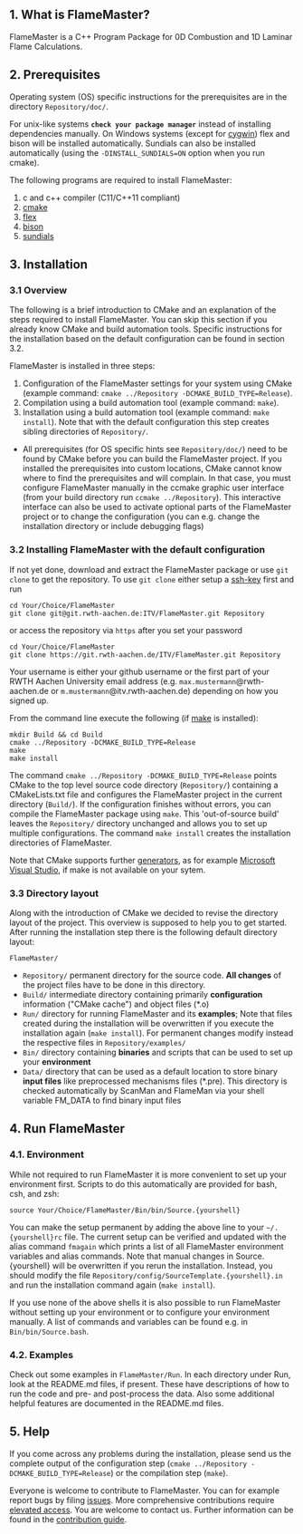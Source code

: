 ## 1. What is FlameMaster?

FlameMaster is a C++ Program Package for 0D Combustion and 1D Laminar Flame 
Calculations.


## 2. Prerequisites

Operating system (OS) specific instructions for the prerequisites are in 
the directory `Repository/doc/`. 

For unix-like systems __`check your package manager`__ instead of installing
dependencies manually.  On Windows systems (except for
[cygwin](https://www.cygwin.com/)) flex and bison will be installed
automatically. Sundials can also be installed automatically (using the
`-DINSTALL_SUNDIALS=ON` option when you run cmake).

The following programs are required to install FlameMaster:

1. c and c++ compiler (C11/C++11 compliant) 
2. [cmake](http://www.cmake.org/download/)
3. [flex](http://sourceforge.net/projects/flex/files/)
4. [bison](https://www.gnu.org/software/bison/)
5. [sundials](https://computation.llnl.gov/casc/sundials/main.html)

## 3. Installation

### 3.1 Overview

The following is a brief introduction to CMake and an explanation of the steps 
required to install FlameMaster. You can skip this section if you already know 
CMake and build automation tools. Specific instructions for the installation 
based on the default configuration can be found in section 3.2.

FlameMaster is installed in three steps:

1. Configuration of the FlameMaster settings for your system using CMake
   (example command: `cmake ../Repository -DCMAKE_BUILD_TYPE=Release`).
2. Compilation using a build automation tool (example command: `make`).
3. Installation using a build automation tool (example command: `make install`). 
   Note that with the default configuration this step creates 
   sibling directories of `Repository/`.

- All prerequisites (for OS specific hints see `Repository/doc/`) need to be 
  found by CMake before you can build the FlameMaster project. If you installed
  the prerequisites into custom locations, CMake cannot know where to find the
  prerequisites and will complain. In that case, you must configure
  FlameMaster manually in the ccmake graphic user interface (from your build 
  directory run `ccmake ../Repository`). This interactive interface can also be 
  used to activate optional parts of the FlameMaster project or to change the 
  configuration (you can e.g. change the installation directory or include 
  debugging flags)

### 3.2 Installing FlameMaster with the default configuration

If not yet done, download and extract the FlameMaster package
or use `git clone` to get the repository. To use `git clone` either setup a 
[ssh-key](https://docs.gitlab.com/ee/gitlab-basics/create-your-ssh-keys.html) 
first and run

~~~~~~~~~~~{sh}
cd Your/Choice/FlameMaster
git clone git@git.rwth-aachen.de:ITV/FlameMaster.git Repository
~~~~~~~~~~~

or access the repository via `https` after you set your password

~~~~~~~~~~~{sh}
cd Your/Choice/FlameMaster
git clone https://git.rwth-aachen.de/ITV/FlameMaster.git Repository
~~~~~~~~~~~

Your username is either your github username or the first part of your
RWTH Aachen University email address (e.g. `max.mustermann`@rwth-aachen.de or 
`m.mustermann`@itv.rwth-aachen.de) depending on how you signed up.

From the command line execute the following (if 
[make](https://en.wikipedia.org/wiki/Make_(software)) is installed):

~~~~~~~~~~~{sh}
mkdir Build && cd Build
cmake ../Repository -DCMAKE_BUILD_TYPE=Release
make
make install
~~~~~~~~~~~

The command `cmake ../Repository -DCMAKE_BUILD_TYPE=Release` points CMake to 
the top level source code directory (`Repository/`) containing a CMakeLists.txt 
file and configures the FlameMaster project in the current directory (`Build/`). 
If the configuration finishes without errors, you can compile the FlameMaster 
package using `make`. This 'out-of-source build' leaves the `Repository/`
directory unchanged and allows you to set up multiple configurations. The 
command `make install` creates the installation directories of FlameMaster.

Note that CMake supports further 
[generators](https://cmake.org/cmake/help/v3.0/manual/cmake-generators.7.html), 
as for example [Microsoft Visual Studio](https://www.visualstudio.com/), if 
make is not available on your sytem.

### 3.3 Directory layout

Along with the introduction of CMake we decided to revise the directory layout 
of the project. This overview is supposed to help you to get started. After 
running the installation step there is the following default directory layout:

`FlameMaster/`
- `Repository/` permanent directory for the source code. __All changes__ of 
		the project files have to be done in this directory.
- `Build/` intermediate directory containing primarily __configuration__ 
		information ("CMake cache") and object files (*.o)
- `Run/` directory for running FlameMaster and its __examples__; Note that 
		files created during the installation will be overwritten if you 
		execute the installation again (`make install`). For permanent changes 
		modify instead the respective files in `Repository/examples/`
- `Bin/` directory containing __binaries__ and scripts that can be used to 
		set up your __environment__
- `Data/` directory that can be used as a default location to store binary 
		__input files__ like preprocessed mechanisms files (*.pre). This 
		directory is checked automatically by ScanMan and FlameMan via your 
		shell variable FM_DATA to find binary input files


## 4. Run FlameMaster

### 4.1. Environment

While not required to run FlameMaster it is more convenient to set up your 
environment first. Scripts to do this automatically are provided for bash, csh, 
and zsh:

~~~~~~~~~~~{sh}
source Your/Choice/FlameMaster/Bin/bin/Source.{yourshell}
~~~~~~~~~~~

You can make the setup permanent by adding the above line to your 
`~/.{yourshell}rc` file. The current setup can be verified and updated with the 
alias command `fmagain` which prints a list of all FlameMaster 
environment variables and alias commands. Note that manual changes in 
Source.{yourshell} will be overwritten if you rerun the installation. Instead, 
you should modify the file `Repository/config/SourceTemplate.{yourshell}.in` and 
run the installation command again (`make install`).

If you use none of the above shells it is also possible to run FlameMaster 
without setting up your environment or to configure your environment manually. 
A list of commands and variables can be found e.g. in `Bin/bin/Source.bash`.

### 4.2. Examples

Check out some examples in `FlameMaster/Run`. In each directory under Run, look 
at the README.md files, if present. These have descriptions of how to run the 
code and pre- and post-process the data. Also some additional helpful features 
are documented in the README.md files. 


## 5. Help

If you come across any problems during the installation, please send us the
complete output of the configuration step (`cmake ../Repository -DCMAKE_BUILD_TYPE=Release`) 
or the compilation step (`make`). 

Everyone is welcome to contribute to FlameMaster. You can for example report 
bugs by filing [issues](https://git.rwth-aachen.de/ITV/FlameMaster/issues). 
More comprehensive contributions require 
[elevated access](https://docs.gitlab.com/ee/user/permissions.html). You are 
welcome to contact us. Further information can be found in the
[contribution guide](./CONTRIBUTING.md).

